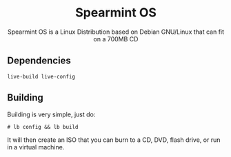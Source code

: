 <h1 align="center">Spearmint OS</h1>

<p align="center">Spearmint OS is a Linux Distribution based on Debian GNU/Linux that can fit on a 700MB CD</p>

## Dependencies
```
live-build live-config
```

## Building
Building is very simple, just do:
```
# lb config && lb build
```
It will then create an ISO that you can burn to a CD, DVD, flash drive, or run in a virtual machine.

